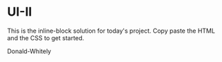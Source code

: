 # UI-II

This is the inline-block solution for today's project. Copy paste the HTML and the CSS to get started.

Donald-Whitely